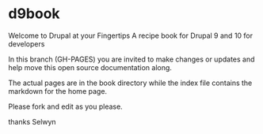 # d9book

Welcome to Drupal at your Fingertips
A recipe book for Drupal 9 and 10 for developers

In this branch (GH-PAGES) you are invited to make changes or updates and help move this open source documentation along.

The actual pages are in the book directory while the index file contains the markdown for the home page.

Please fork and edit as you please.

thanks
Selwyn
